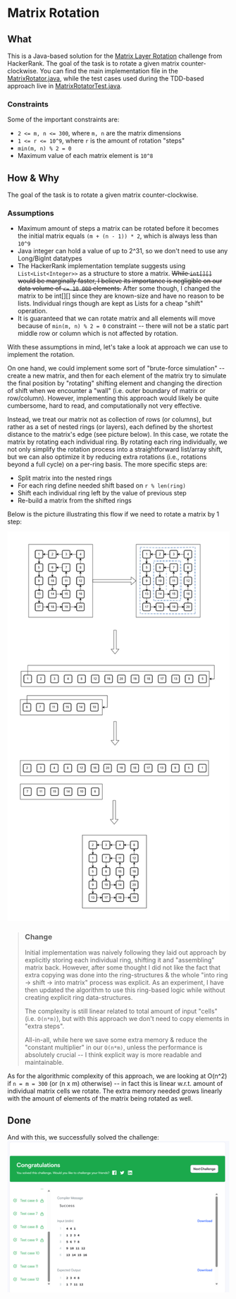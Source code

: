 # Matrix Rotation

## What

This is a Java-based solution for the [Matrix Layer Rotation](https://www.hackerrank.com/challenges/matrix-rotation-algo/problem) challenge from HackerRank. The goal of the task is to rotate a given matrix counter-clockwise. You can find the main implementation file in the [MatrixRotator.java](./src/main/java/com/knidarkness/MatrixRotator.java), while the test cases used during the TDD-based approach live in [MatrixRotatorTest.java](./src/test/java/com/knidarkness/MatrixRotatorTest.java).

### Constraints

Some of the important constraints are:

- `2 <= m, n <= 300`, where `m, n` are the matrix dimensions
- `1 <= r <= 10^9`, where `r` is the amount of rotation "steps"
- `min(m, n) % 2 = 0`
- Maximum value of each matrix element is `10^8`

## How & Why

The goal of the task is to rotate a given matrix counter-clockwise.

### Assumptions

- Maximum amount of steps a matrix can be rotated before it becomes the initial matrix equals `(m + (n - 1)) * 2`, which is always less than `10^9`
- Java integer can hold a value of up to 2^31, so we don't need to use any Long/BigInt datatypes
- The HackerRank implementation template suggests using `List<List<Integer>>` as a structure to store a matrix. ~~While `int[][]` would be marginally faster, I believe its importance is negligible on our data volume of `<= 10 000` elements.~~ After some though, I changed the matrix to be int[][] since they are known-size and have no reason to be lists. Individual rings though are kept as Lists for a cheap "shift" operation.
- It is guaranteed that we can rotate matrix and all elements will move because of `min(m, n) % 2 = 0` constraint -- there will not be a static part middle row or column which is not affected by rotation.

With these assumptions in mind, let's take a look at approach we can use to implement the rotation.

On one hand, we could implement some sort of "brute-force simulation" -- create a new matrix, and then for each element of the matrix try to simulate the final position by "rotating" shifting element and changing the direction of shift when we encounter a "wall" (i.e. outer boundary of matrix or row/column). However, implementing this approach would likely be quite cumbersome, hard to read, and computationally not very effective.

Instead, we treat our matrix not as collection of rows (or columns), but rather as a set of nested rings (or layers), each defined by the shortest distance to the matrix's edge (see picture below). In this case, we rotate the matrix by rotating each individual ring. By rotating each ring individually, we not only simplify the rotation process into a straightforward list/array shift, but we can also optimize it by reducing extra rotations (i.e., rotations beyond a full cycle) on a per-ring basis. The more specific steps are:

- Split matrix into the nested rings
- For each ring define needed shift based on `r % len(ring)`
- Shift each individual ring left by the value of previous step
- Re-build a matrix from the shifted rings

Below is the picture illustrating this flow if we need to rotate a matrix by 1 step:

![Rotation example](matrix-rotation.jpg)

> ### **Change**
> Initial implementation was naively following they laid out approach by explicitly storing each individual ring, shifting it and "assembling" matrix back. However, after some thought I did not like the fact that extra copying was done into the ring-structures & the whole "into ring -> shift -> into matrix" process was explicit. As an experiment, I have then updated the algorithm to use this ring-based logic while without creating explicit ring data-structures.
>
> The complexity is still linear related to total amount of input "cells" (i.e. `O(n*m)`), but with this approach we don't need to copy elements in "extra steps".
>
> All-in-all, while here we save some extra memory & reduce the "constant multiplier" in our `O(n*m)`, unless the performance is absolutely crucial -- I think explicit way is more readable and maintainable.

As for the algorithmic complexity of this approach, we are looking at O(n^2) if `n = m = 300` (or (n x m) otherwise) -- in fact this is linear w.r.t. amount of individual matrix cells we rotate. The extra memory needed grows linearly with the amount of elements of the matrix being rotated as well. 

## Done

And with this, we successfully solved the challenge:
![Done](done.png)
